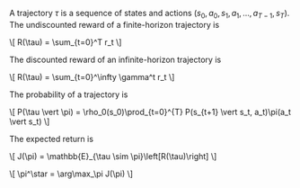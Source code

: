 A trajectory $\tau$ is a sequence of states and actions $(s_0, a_0, s_1, a_1, \dots, a_{T-1}, s_T)$. The undiscounted reward of a finite-horizon trajectory is

\\[
R(\tau) = \sum_{t=0}^T r_t
\\]

The discounted reward of an infinite-horizon trajectory is

\\[
R(\tau) = \sum_{t=0}^\infty \gamma^t r_t
\\]

The probability of a trajectory is

\\[
P(\tau \vert \pi) = \rho_0(s_0)\prod_{t=0}^{T} P(s_{t+1} \vert s_t, a_t)\pi(a_t \vert s_t)
\\]

The expected return is 

\\[
J(\pi) = \mathbb{E}_{\tau \sim \pi}\left[R(\tau)\right]
\\]

\\[
\pi^\star = \arg\max_\pi J(\pi)
\\]